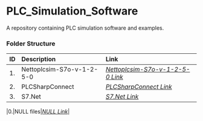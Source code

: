 # PLC_Simulation_Software

A repository containing PLC simulation software and examples.

### Folder Structure

|ID|Description|Link|
| :------------| :------------ | :------------ |
|1.|Nettoplcsim-S7o-v-1-2-5-0|*[Nettoplcsim-S7o-v-1-2-5-0 Link](https://github.com/Cale-Torino/PLC_Simulation_Software/tree/main/Apps/Nettoplcsim-S7o-v-1-2-5-0)*|
|2.|PLCSharpConnect|*[PLCSharpConnect Link](https://github.com/Cale-Torino/PLC_Simulation_Software/tree/main/Apps/PLCSharpConnect)*|
|3.|S7.Net|*[S7.Net Link](https://github.com/Cale-Torino/PLC_Simulation_Software/tree/main/Apps/S7.Net)*|

|0.|NULL files|*[NULL Link](NULL)*|